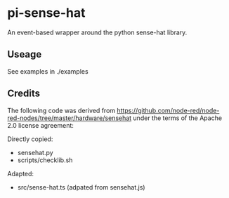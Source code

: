 # pi-sense-hat

An event-based wrapper around the python sense-hat library. 

## Useage

See examples in ./examples


## Credits

The following code was derived from https://github.com/node-red/node-red-nodes/tree/master/hardware/sensehat under the terms of the Apache 2.0 license agreement:

Directly copied:
* sensehat.py
* scripts/checklib.sh

Adapted:
* src/sense-hat.ts (adpated from sensehat.js)